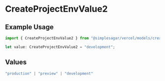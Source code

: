 # CreateProjectEnvValue2

## Example Usage

```typescript
import { CreateProjectEnvValue2 } from "@simplesagar/vercel/models/createprojectenvop.js";

let value: CreateProjectEnvValue2 = "development";
```

## Values

```typescript
"production" | "preview" | "development"
```